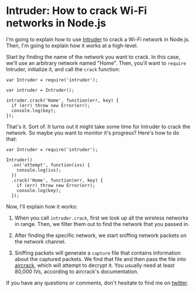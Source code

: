 

# Intruder: How to crack Wi-Fi networks in Node.js

I'm going to explain how to use [Intruder](https://github.com/stevenmiller888/intruder) to crack a Wi-Fi network in Node.js. Then, I'm going to explain how it works at a high-level.

Start by finding the name of the network you want to crack. In this case, we'll use an arbitrary network named "Home". Then, you'll want to `require` Intruder, initialize it, and call the `crack` function:

```
var Intruder = require('intruder');

var intruder = Intruder();

intruder.crack('Home', function(err, key) {
  if (err) throw new Error(err);
  console.log(key);
});
```

That's it. Sort of. It turns out it might take some time for Intruder to crack the network. So maybe you want to monitor it's progress? Here's how to do that:

```
var Intruder = require('intruder');

Intruder()
  .on('attempt', function(ivs) {
    console.log(ivs);
  })
  .crack('Home', function(err, key) {
    if (err) throw new Error(err);
    console.log(key);
  });
```

Now, I'll explain how it works:

1. When you call `intruder.crack`, first we look up all the wireless networks in range. Then, we filter them out to find the network that you passed in.

2. After finding the specific network, we start sniffing network packets on the network channel.

3. Sniffing packets will generate a `capture` file that contains information about the captured packets. We find that file and then pass the file into [aircrack](https://github.com/aircrack-ng/aircrack-ng), which will attempt to decrypt it. You usually need at least 80,000 IVs, according to aircrack's documentation.

If you have any questions or comments, don't hesitate to find me on [twitter](https://www.twitter.com/stevenmiller888).
